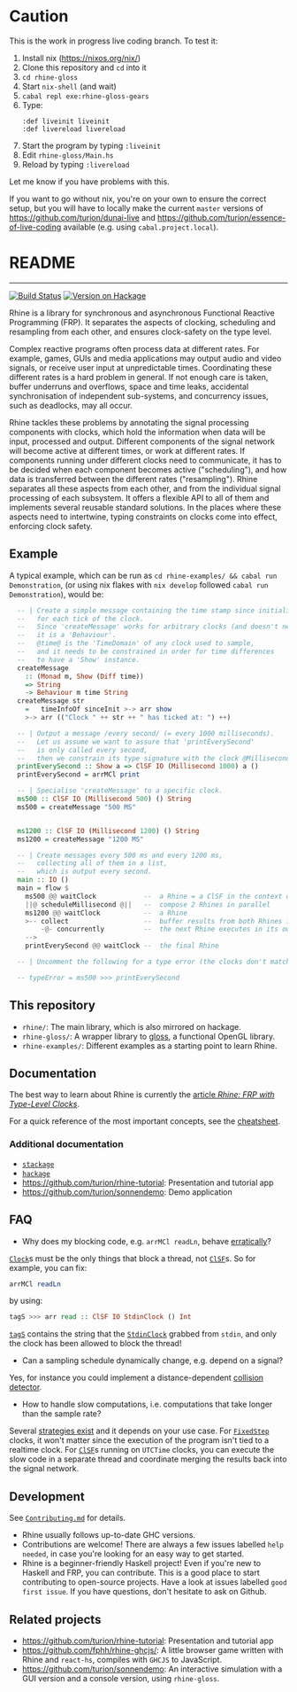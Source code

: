 # Caution

This is the work in progress live coding branch.
To test it:

1. Install nix (https://nixos.org/nix/)
2. Clone this repository and `cd` into it
3. `cd rhine-gloss`
4. Start `nix-shell` (and wait)
5. `cabal repl exe:rhine-gloss-gears`
6. Type:
   ```
   :def liveinit liveinit
   :def livereload livereload
   ```
7. Start the program by typing `:liveinit`
8. Edit `rhine-gloss/Main.hs`
9. Reload by typing `:livereload`

Let me know if you have problems with this.

If you want to go without nix, you're on your own to ensure the correct setup, but you will have to locally make the current `master` versions of https://github.com/turion/dunai-live and https://github.com/turion/essence-of-live-coding available
(e.g. using `cabal.project.local`).

# README
--------

[![Build Status](https://travis-ci.org/turion/rhine.svg?branch=master)](https://travis-ci.org/turion/rhine)
[![Version on Hackage](https://img.shields.io/hackage/v/rhine.svg)](https://hackage.haskell.org/package/rhine)

Rhine is a library for synchronous and asynchronous Functional Reactive Programming (FRP).
It separates the aspects of clocking, scheduling and resampling
from each other, and ensures clock-safety on the type level.

Complex reactive programs often process data at different rates.
For example, games, GUIs and media applications
may output audio and video signals, or receive
user input at unpredictable times.
Coordinating these different rates is a hard problem in general.
If not enough care is taken, buffer underruns and overflows, space and time leaks,
accidental synchronisation of independent sub-systems,
and concurrency issues, such as deadlocks, may all occur.

Rhine tackles these problems by annotating
the signal processing components with clocks,
which hold the information when data will be
input, processed and output.
Different components of the signal network
will become active at different times, or work
at different rates. If components running under different clocks need to communicate, it
has to be decided when each component becomes
active ("scheduling"), and how data is
transferred between the different rates ("resampling").
Rhine separates all these aspects from each
other, and from the individual signal processing of each subsystem.
It offers a flexible API to all of them and implements several
reusable standard solutions. In the places
where these aspects need to intertwine, typing
constraints on clocks come into effect, enforcing clock safety.

## Example

A typical example,
which can be run as `cd rhine-examples/ && cabal run Demonstration`,
(or using nix flakes with `nix develop` followed `cabal run Demonstration`),
would be:

```haskell
  -- | Create a simple message containing the time stamp since initialisation,
  --   for each tick of the clock.
  --   Since 'createMessage' works for arbitrary clocks (and doesn't need further input data),
  --   it is a 'Behaviour'.
  --   @time@ is the 'TimeDomain' of any clock used to sample,
  --   and it needs to be constrained in order for time differences
  --   to have a 'Show' instance.
  createMessage
    :: (Monad m, Show (Diff time))
    => String
    -> Behaviour m time String
  createMessage str
    =   timeInfoOf sinceInit >-> arr show
    >-> arr (("Clock " ++ str ++ " has ticked at: ") ++)

  -- | Output a message /every second/ (= every 1000 milliseconds).
  --   Let us assume we want to assure that 'printEverySecond'
  --   is only called every second,
  --   then we constrain its type signature with the clock @Millisecond 1000@.
  printEverySecond :: Show a => ClSF IO (Millisecond 1000) a ()
  printEverySecond = arrMCl print

  -- | Specialise 'createMessage' to a specific clock.
  ms500 :: ClSF IO (Millisecond 500) () String
  ms500 = createMessage "500 MS"


  ms1200 :: ClSF IO (Millisecond 1200) () String
  ms1200 = createMessage "1200 MS"

  -- | Create messages every 500 ms and every 1200 ms,
  --   collecting all of them in a list,
  --   which is output every second.
  main :: IO ()
  main = flow $
    ms500 @@ waitClock            --  a Rhine = a ClSF in the context of a Clock
    ||@ scheduleMillisecond @||   --  compose 2 Rhines in parallel
    ms1200 @@ waitClock           --  a Rhine
    >-- collect                   --  buffer results from both Rhines into a list
        -@- concurrently          --  the next Rhine executes in its own thread
    -->
    printEverySecond @@ waitClock --  the final Rhine

  -- | Uncomment the following for a type error (the clocks don't match):

  -- typeError = ms500 >>> printEverySecond
```

## This repository

* `rhine/`: The main library, which is also mirrored on hackage.
* `rhine-gloss/`: A wrapper library to [gloss](https://hackage.haskell.org/package/gloss), a functional OpenGL library.
* `rhine-examples/`: Different examples as a starting point to learn Rhine.

## Documentation

The best way to learn about Rhine is currently the [article _Rhine: FRP with Type-Level Clocks_](https://www.manuelbaerenz.de/files/Rhine.pdf).

For a quick reference of the most important concepts,
see the [cheatsheet](https://github.com/turion/rhine/blob/master/CHEATSHEET.md).

### Additional documentation

* [`stackage`](https://www.stackage.org/package/rhine)
* [`hackage`](https://hackage.haskell.org/package/rhine)
* https://github.com/turion/rhine-tutorial: Presentation and tutorial app
* https://github.com/turion/sonnendemo: Demo application


## FAQ

* Why does my blocking code, e.g. `arrMCl readLn`, behave [erratically](https://github.com/turion/rhine/issues/153)?

[`Clock`](https://hackage.haskell.org/package/rhine/docs/FRP-Rhine-Clock.html)s must be the only things that block a thread, not [`ClSF`](https://hackage.haskell.org/package/rhine/docs/FRP-Rhine-ClSF-Core.html#t:ClSF)s. So for example, you can fix:

```haskell
arrMCl readLn
```

by using:

```haskell
tagS >>> arr read :: ClSF IO StdinClock () Int
```

[`tagS`](https://hackage.haskell.org/package/rhine/docs/FRP-Rhine.html#v:tagS) contains the string that the [`StdinClock`](https://hackage.haskell.org/package/rhine/docs/FRP-Rhine.html#t:StdinClock) grabbed from `stdin`, and only the clock has been allowed to block the thread!


* Can a sampling schedule dynamically change, e.g. depend on a signal?

Yes, for instance you could implement a distance-dependent [collision detector](https://github.com/turion/rhine/issues/152).


* How to handle slow computations, i.e. computations that take longer than the sample rate?

Several [strategies exist](https://github.com/turion/rhine/issues/151) and it depends on your use case.
For [`FixedStep`](https://hackage.haskell.org/package/rhine/docs/FRP-Rhine-Clock-FixedStep.html#t:FixedStep) clocks, it won't matter since the execution of the program isn't tied to a realtime clock.
For [`ClSF`](https://hackage.haskell.org/package/rhine/docs/FRP-Rhine-ClSF-Core.html#t:ClSF)s running on `UTCTime` clocks, you can execute the slow code in a separate thread and coordinate merging the results back into the signal network.

## Development

See [`Contributing.md`](./Contributing.md) for details.

* Rhine usually follows up-to-date GHC versions.
* Contributions are welcome!
  There are always a few issues labelled `help needed`,
  in case you're looking for an easy way to get started.
* Rhine is a beginner-friendly Haskell project!
  Even if you're new to Haskell and FRP, you can contribute.
  This is a good place to start contributing to open-source projects.
  Have a look at issues labelled `good first issue`.
  If you have questions, don't hesitate to ask on Github.

## Related projects

* https://github.com/turion/rhine-tutorial: Presentation and tutorial app
* https://github.com/fphh/rhine-ghcjs/:
  A little browser game written with Rhine and `react-hs`,
  compiles with `GHCJS` to JavaScript.
* https://github.com/turion/sonnendemo:
  An interactive simulation with a GUI version and a console version,
  using `rhine-gloss`.
